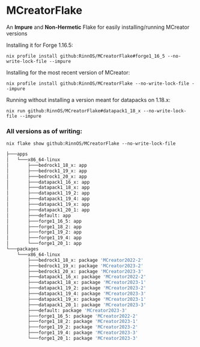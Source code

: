 # MCreatorFlake

An **Impure** and **Non-Hermetic** Flake for easily installing/running MCreator versions

Installing it for Forge 1.16.5:

`nix profile install github:RinnOS/MCreatorFlake#forge1_16_5 --no-write-lock-file --impure`

Installing for the most recent version of MCreator:

`nix profile install github:RinnOS/MCreatorFlake --no-write-lock-file --impure`

Running without installing a version meant for datapacks on 1.18.x:

`nix run github:RinnOS/MCreatorFlake#datapack1_18_x --no-write-lock-file --impure`

### All versions as of writing:

`nix flake show github:RinnOS/MCreatorFlake --no-write-lock-file`
```bash
├───apps
│   └───x86_64-linux
│       ├───bedrock1_18_x: app
│       ├───bedrock1_19_x: app
│       ├───bedrock1_20_x: app
│       ├───datapack1_16_x: app
│       ├───datapack1_18_x: app
│       ├───datapack1_19_2: app
│       ├───datapack1_19_4: app
│       ├───datapack1_19_x: app
│       ├───datapack1_20_1: app
│       ├───default: app
│       ├───forge1_16_5: app
│       ├───forge1_18_2: app
│       ├───forge1_19_2: app
│       ├───forge1_19_4: app
│       └───forge1_20_1: app
└───packages
    └───x86_64-linux
        ├───bedrock1_18_x: package 'MCreator2022-2'
        ├───bedrock1_19_x: package 'MCreator2023-2'
        ├───bedrock1_20_x: package 'MCreator2023-3'
        ├───datapack1_16_x: package 'MCreator2022-2'
        ├───datapack1_18_x: package 'MCreator2023-1'
        ├───datapack1_19_2: package 'MCreator2023-2'
        ├───datapack1_19_4: package 'MCreator2023-3'
        ├───datapack1_19_x: package 'MCreator2023-1'
        ├───datapack1_20_1: package 'MCreator2023-3'
        ├───default: package 'MCreator2023-3'
        ├───forge1_16_5: package 'MCreator2022-2'
        ├───forge1_18_2: package 'MCreator2023-1'
        ├───forge1_19_2: package 'MCreator2023-2'
        ├───forge1_19_4: package 'MCreator2023-3'
        └───forge1_20_1: package 'MCreator2023-3'
```
